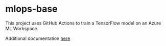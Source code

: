 # mlops-base
This project uses GitHub Actions to train a TensorFlow model on an Azure ML Workspace.

Additional documentation [here](https://paul-bruffett.medium.com/ml-ops-on-azure-bee22098585b)
